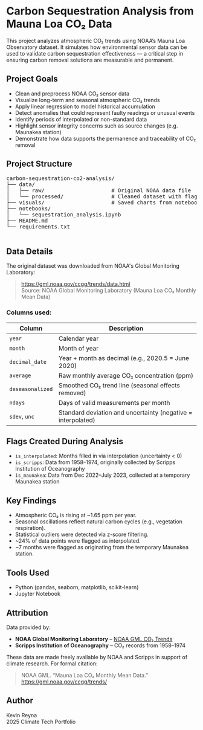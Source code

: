 # Carbon Sequestration Analysis from Mauna Loa CO₂ Data

This project analyzes atmospheric CO₂ trends using NOAA’s Mauna Loa Observatory dataset. It simulates how environmental sensor data can be used to validate carbon sequestration effectiveness — a critical step in ensuring carbon removal solutions are measurable and permanent.

## Project Goals

- Clean and preprocess NOAA CO₂ sensor data
- Visualize long-term and seasonal atmospheric CO₂ trends
- Apply linear regression to model historical accumulation
- Detect anomalies that could represent faulty readings or unusual events
- Identify periods of interpolated or non-standard data
- Highlight sensor integrity concerns such as source changes (e.g. Maunakea station)
- Demonstrate how data supports the permanence and traceability of CO₂ removal

## Project Structure
<pre>
carbon-sequestration-co2-analysis/
├── data/
│   ├── raw/                     # Original NOAA data file
│   └── processed/               # Cleaned dataset with flags
├── visuals/                     # Saved charts from notebook
├── notebooks/
│   └── sequestration_analysis.ipynb
├── README.md
└── requirements.txt
 </pre>

## Data Details

The original dataset was downloaded from NOAA's Global Monitoring Laboratory:

> https://gml.noaa.gov/ccgg/trends/data.html  
> Source: NOAA Global Monitoring Laboratory (Mauna Loa CO₂ Monthly Mean Data)

### Columns used:
| Column           | Description |
|------------------|-------------|
| `year`           | Calendar year |
| `month`          | Month of year |
| `decimal_date`   | Year + month as decimal (e.g., 2020.5 = June 2020) |
| `average`        | Raw monthly average CO₂ concentration (ppm) |
| `deseasonalized` | Smoothed CO₂ trend line (seasonal effects removed) |
| `ndays`          | Days of valid measurements per month |
| `sdev`, `unc`    | Standard deviation and uncertainty (negative = interpolated) |

## Flags Created During Analysis

- `is_interpolated`: Months filled in via interpolation (uncertainty < 0)
- `is_scripps`: Data from 1958–1974, originally collected by Scripps Institution of Oceanography
- `is_maunakea`: Data from Dec 2022–July 2023, collected at a temporary Maunakea station

## Key Findings

- Atmospheric CO₂ is rising at ~1.65 ppm per year.
- Seasonal oscillations reflect natural carbon cycles (e.g., vegetation respiration).
- Statistical outliers were detected via z-score filtering.
- ~24% of data points were flagged as interpolated.
- ~7 months were flagged as originating from the temporary Maunakea station.

## Tools Used

- Python (pandas, seaborn, matplotlib, scikit-learn)
- Jupyter Notebook

## Attribution

Data provided by:
- **NOAA Global Monitoring Laboratory** – [NOAA GML CO₂ Trends](https://gml.noaa.gov/ccgg/trends/)
- **Scripps Institution of Oceanography** – CO₂ records from 1958–1974

These data are made freely available by NOAA and Scripps in support of climate research. For formal citation:  
> NOAA GML. “Mauna Loa CO₂ Monthly Mean Data.” https://gml.noaa.gov/ccgg/trends/

## Author

Kevin Reyna  
2025 Climate Tech Portfolio
